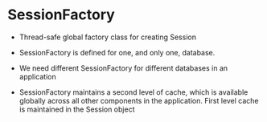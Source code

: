 # SessionFactory

- Thread-safe global factory class for creating Session

- SessionFactory is defined for one, and only one, database.

- We need different SessionFactory for different databases in an application

- SessionFactory maintains a second level of cache, which is available globally
  across all other components in the application. First level cache is
  maintained in the Session object

